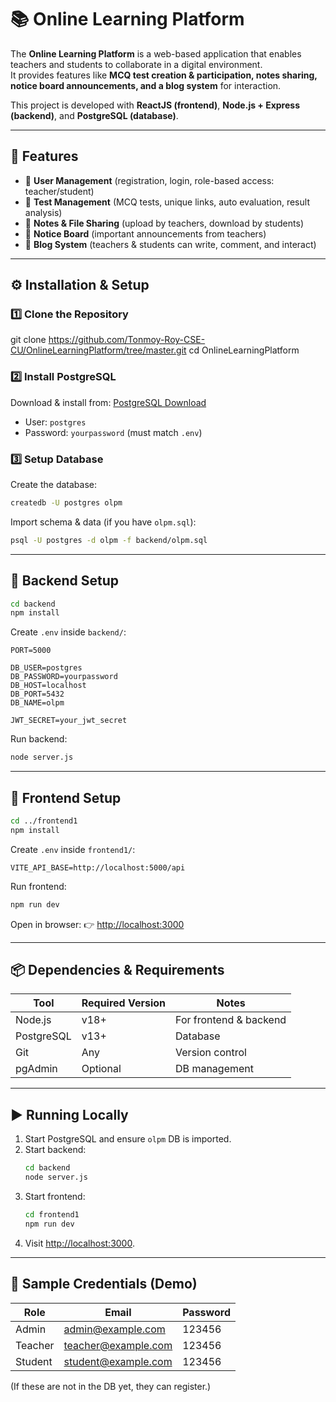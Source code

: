 # 📚 Online Learning Platform

The **Online Learning Platform** is a web-based application that enables teachers and students to collaborate in a digital environment.  
It provides features like **MCQ test creation & participation, notes sharing, notice board announcements, and a blog system** for interaction.  

This project is developed with **ReactJS (frontend)**, **Node.js + Express (backend)**, and **PostgreSQL (database)**.  

---

## 🚀 Features
- 👤 **User Management** (registration, login, role-based access: teacher/student)  
- 📝 **Test Management** (MCQ tests, unique links, auto evaluation, result analysis)  
- 📂 **Notes & File Sharing** (upload by teachers, download by students)  
- 📢 **Notice Board** (important announcements from teachers)  
- 📰 **Blog System** (teachers & students can write, comment, and interact)  

---

## ⚙️ Installation & Setup

### 1️⃣ Clone the Repository
git clone https://github.com/Tonmoy-Roy-CSE-CU/OnlineLearningPlatform/tree/master.git
cd OnlineLearningPlatform

### 2️⃣ Install PostgreSQL
Download & install from: [PostgreSQL Download](https://www.postgresql.org/download/windows/)
* User: `postgres`
* Password: `yourpassword` (must match `.env`)

### 3️⃣ Setup Database
Create the database:
```bash
createdb -U postgres olpm
```

Import schema & data (if you have `olpm.sql`):
```bash
psql -U postgres -d olpm -f backend/olpm.sql
```

---

## 🧪 Backend Setup
```bash
cd backend
npm install
```

Create `.env` inside `backend/`:
```env
PORT=5000

DB_USER=postgres
DB_PASSWORD=yourpassword
DB_HOST=localhost
DB_PORT=5432
DB_NAME=olpm

JWT_SECRET=your_jwt_secret
```

Run backend:
```bash
node server.js
```

---

## 🎨 Frontend Setup
```bash
cd ../frontend1
npm install
```

Create `.env` inside `frontend1/`:
```env
VITE_API_BASE=http://localhost:5000/api
```

Run frontend:
```bash
npm run dev
```

Open in browser:
👉 [http://localhost:3000](http://localhost:3000)

---

## 📦 Dependencies & Requirements

| Tool       | Required Version | Notes                  |
| ---------- | ---------------- | ---------------------- |
| Node.js    | v18+             | For frontend & backend |
| PostgreSQL | v13+             | Database               |
| Git        | Any              | Version control        |
| pgAdmin    | Optional         | DB management          |

---

## ▶️ Running Locally

1. Start PostgreSQL and ensure `olpm` DB is imported.
2. Start backend:
   ```bash
   cd backend
   node server.js
   ```
3. Start frontend:
   ```bash
   cd frontend1
   npm run dev
   ```
4. Visit [http://localhost:3000](http://localhost:3000).

---

## 👤 Sample Credentials (Demo)

| Role    | Email                                             | Password |
| ------- | ------------------------------------------------- | -------- |
| Admin   | [admin@example.com](mailto:admin@example.com)     | 123456   |
| Teacher | [teacher@example.com](mailto:teacher@example.com) | 123456   |
| Student | [student@example.com](mailto:student@example.com) | 123456   |

(If these are not in the DB yet, they can register.)

